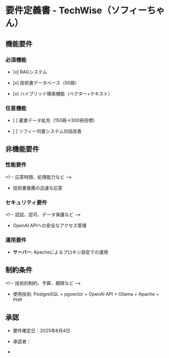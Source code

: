# **要件定義書 - TechWise（ソフィーちゃん）**

## **機能要件**

### **必須機能**

- \[x\] RAGシステム

- \[x\] 技術書データベース（50冊）

- \[x\] ハイブリッド検索機能（ベクター+テキスト）

### **任意機能**

- \[ \] 蔵書データ拡充（150冊→300冊目標）

- \[ \] ソフィー司書システム対話改善

## **非機能要件**

### **性能要件**

\<!\-- 応答時間、処理能力など \--\>

- 技術書推薦の迅速な応答

### **セキュリティ要件**

\<!\-- 認証、認可、データ保護など \--\>

- OpenAI APIへの安全なアクセス管理

### **運用要件**

- **サーバー**: Apacheによるプロキシ設定での運用

## **制約条件**

\<!\-- 技術的制約、予算、期限など \--\>

- 使用技術: PostgreSQL + pgvector + OpenAI API + Ollama + Apache + PHP

## **承認**

- 要件確定日：2025年8月4日

- 承認者：

<!-- -->

- 

